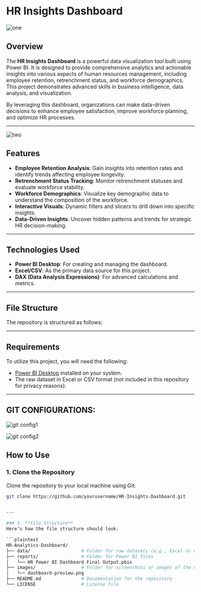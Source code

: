# HR Insights Dashboard

![one](https://github.com/user-attachments/assets/60f49b19-aeff-4d32-bde4-312aaa771ea2)

## Overview
The **HR Insights Dashboard** is a powerful data visualization tool built using Power BI. It is designed to provide comprehensive analytics and actionable insights into various aspects of human resources management, including employee retention, retrenchment status, and workforce demographics. This project demonstrates advanced skills in business intelligence, data analysis, and visualization.

By leveraging this dashboard, organizations can make data-driven decisions to enhance employee satisfaction, improve workforce planning, and optimize HR processes.

---
![two](https://github.com/user-attachments/assets/72eb93ba-be45-4516-80d6-918cf2a89987)

## Features
- **Employee Retention Analysis**: Gain insights into retention rates and identify trends affecting employee longevity.
- **Retrenchment Status Tracking**: Monitor retrenchment statuses and evaluate workforce stability.
- **Workforce Demographics**: Visualize key demographic data to understand the composition of the workforce.
- **Interactive Visuals**: Dynamic filters and slicers to drill down into specific insights.
- **Data-Driven Insights**: Uncover hidden patterns and trends for strategic HR decision-making.

---

## Technologies Used
- **Power BI Desktop**: For creating and managing the dashboard.
- **Excel/CSV**: As the primary data source for this project.
- **DAX (Data Analysis Expressions)**: For advanced calculations and metrics.

---

## File Structure
The repository is structured as follows:


---

## Requirements
To utilize this project, you will need the following:
- [Power BI Desktop](https://powerbi.microsoft.com/desktop/) installed on your system.
- The raw dataset in Excel or CSV format (not included in this repository for privacy reasons).

---
## GIT CONFIGURATIONS:
![git config1](https://github.com/user-attachments/assets/b70714d7-cc78-4dc5-a979-787a751486f7)

![git config2](https://github.com/user-attachments/assets/15928fa7-54a9-45c8-8297-ffaaa8d1ed09)

## How to Use
### 1. Clone the Repository
Clone the repository to your local machine using Git:
```bash
git clone https://github.com/yourusername/HR-Insights-Dashboard.git


---

### 5. **File Structure**
Here’s how the file structure should look:

```plaintext
HR-Analytics-Dashboard/
├── data/                   # Folder for raw datasets (e.g., Excel or CSV files)
├── reports/                # Folder for Power BI files
│   └── HR Power BI Dashboard Final Output.pbix
├── images/                 # Folder for screenshots or images of the dashboard
│   └── dashboard-preview.png
├── README.md               # Documentation for the repository
└── LICENSE                 # License file

